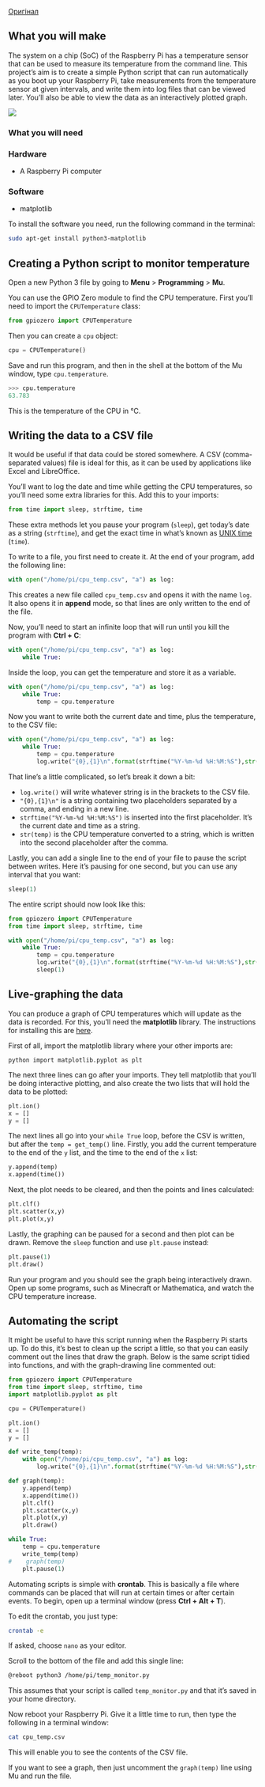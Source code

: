 [Оригінал](https://projects.raspberrypi.org/en/projects/temperature-log) 

## What you will make

The system on a chip (SoC) of the Raspberry Pi has a temperature sensor that can be used to measure its temperature from the command line. This project’s aim is to create a simple Python script that can run automatically as you boot up your Raspberry Pi, take measurements from the temperature sensor at given intervals, and write them into log files that can be viewed later. You’ll also be able to view the data as an interactively plotted graph.

![](C:\github\ProgIngContrSystems\Бібліотека_рішень\Temperature_log\1.gif)

### What you will need

### Hardware

- A Raspberry Pi computer

### Software

- matplotlib

To install the software you need, run the following command in the terminal:

```bash
sudo apt-get install python3-matplotlib
```

## Creating a Python script to monitor temperature

Open a new Python 3 file by going to **Menu** > **Programming** > **Mu**.

You can use the GPIO Zero module to find the CPU temperature. First you’ll need to import the `CPUTemperature` class:

```python
from gpiozero import CPUTemperature
```

Then you can create a `cpu` object:

```python
cpu = CPUTemperature()
```

Save and run this program, and then in the shell at the bottom of the Mu window, type `cpu.temperature`.

```python
>>> cpu.temperature
63.783
```

This is the temperature of the CPU in ℃.

## Writing the data to a CSV file

It would be useful if that data could be stored somewhere. A CSV (comma-separated values) file is ideal for this, as it can be used by applications like Excel and LibreOffice.

You’ll want to log the date and time while getting the CPU temperatures, so you’ll need some extra libraries for this. Add this to your imports:

```python
from time import sleep, strftime, time
```

These extra methods let you pause your program (`sleep`), get today’s date as a string (`strftime`), and get the exact time in what’s known as [UNIX time](https://en.wikipedia.org/wiki/Unix_time) (`time`).

To write to a file, you first need to create it. At the end of your program, add the following line:

```python
with open("/home/pi/cpu_temp.csv", "a") as log:
```

This creates a new file called `cpu_temp.csv` and opens it with the name `log`. It also opens it in **append** mode, so that lines are only written to the end of the file.

Now, you’ll need to start an infinite loop that will run until you kill the program with **Ctrl + C**:

```python
with open("/home/pi/cpu_temp.csv", "a") as log:
	while True:
```

Inside the loop, you can get the temperature and store it as a variable.

```python
with open("/home/pi/cpu_temp.csv", "a") as log:
	while True:
		temp = cpu.temperature
```

Now you want to write both the current date and time, plus the temperature, to the CSV file:

```python
with open("/home/pi/cpu_temp.csv", "a") as log:
	while True:
		temp = cpu.temperature
		log.write("{0},{1}\n".format(strftime("%Y-%m-%d %H:%M:%S"),str(temp)))
```

That line’s a little complicated, so let’s break it down a bit:

- `log.write()` will write whatever string is in the brackets to the CSV file.
- `"{0},{1}\n"` is a string containing two placeholders separated by a comma, and ending in a new line.
- `strftime("%Y-%m-%d %H:%M:%S")` is inserted into the first placeholder. It’s the current date and time as a string.
- `str(temp)` is the CPU temperature converted to a string, which is written into the second placeholder after the comma.

Lastly, you can add a single line to the end of your file to pause the script between writes. Here it’s pausing for one second, but you can use any interval that you want:

```python
sleep(1)
```

The entire script should now look like this:

```python
from gpiozero import CPUTemperature
from time import sleep, strftime, time

with open("/home/pi/cpu_temp.csv", "a") as log:
	while True:
		temp = cpu.temperature
		log.write("{0},{1}\n".format(strftime("%Y-%m-%d %H:%M:%S"),str(temp)))
		sleep(1)
```

## Live-graphing the data

You can produce a graph of CPU temperatures which will update as the data is recorded. For this, you’ll need the **matplotlib** library. The instructions for installing this are [here](https://github.com/raspberrypilearning/temperature-log/blob/master/software.md).

First of all, import the matplotlib library where your other imports are:

```
python import matplotlib.pyplot as plt
```

The next three lines can go after your imports. They tell matplotlib that you’ll be doing interactive plotting, and also create the two lists that will hold the data to be plotted:

```python
plt.ion()
x = []
y = []
```

The next lines all go into your `while True` loop, before the CSV is written, but after the `temp = get_temp()` line. Firstly, you add the current temperature to the end of the `y` list, and the time to the end of the `x` list:

```python
y.append(temp)
x.append(time())
```

Next, the plot needs to be cleared, and then the points and lines calculated:

```python
plt.clf()
plt.scatter(x,y)
plt.plot(x,y)
```

Lastly, the graphing can be paused for a second and then plot can be drawn. Remove the `sleep` function and use `plt.pause` instead:

```python
plt.pause(1)
plt.draw()
```

Run your program and you should see the graph being interactively drawn. Open up some programs, such as Minecraft or Mathematica, and watch the CPU temperature increase.

## Automating the script

It might be useful to have this script running when the Raspberry Pi starts up. To do this, it’s best to clean up the script a little, so that you can easily comment out the lines that draw the graph. Below is the same script tidied into functions, and with the graph-drawing line commented out:

```python
from gpiozero import CPUTemperature
from time import sleep, strftime, time
import matplotlib.pyplot as plt

cpu = CPUTemperature()

plt.ion()
x = []
y = []

def write_temp(temp):
    with open("/home/pi/cpu_temp.csv", "a") as log:
        log.write("{0},{1}\n".format(strftime("%Y-%m-%d %H:%M:%S"),str(temp)))

def graph(temp):
    y.append(temp)
    x.append(time())
    plt.clf()
    plt.scatter(x,y)
    plt.plot(x,y)
    plt.draw()

while True:
    temp = cpu.temperature
    write_temp(temp)
#    graph(temp)
    plt.pause(1)
```

Automating scripts is simple with **crontab**. This is basically a file where commands can be placed that will run at certain times or after certain events. To begin, open up a terminal window (press **Ctrl + Alt + T**).

To edit the crontab, you just type:

```bash
crontab -e
```

If asked, choose `nano` as your editor.

Scroll to the bottom of the file and add this single line:

```bash
@reboot python3 /home/pi/temp_monitor.py
```

This assumes that your script is called `temp_monitor.py` and that it’s saved in your home directory.

Now reboot your Raspberry Pi. Give it a little time to run, then type the following in a terminal window:

```bash
cat cpu_temp.csv
```

This will enable you to see the contents of the CSV file.

If you want to see a graph, then just uncomment the `graph(temp)` line using Mu and run the file.